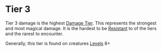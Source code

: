 # Tier 3

Tier 3 damage is the highest [Damage Tier]({Damage%20Tiers}.md). This represents the strongest and most magical damage. It is the hardest to be [Resistant](../../../Conditions/Resistant.md) to of the tiers and the rarest to encounter.

Generally, this tier is found on creatures [Levels](../../../../Player%20Characters/Progression/Level.md) 8+
